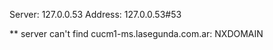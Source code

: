 Server:		127.0.0.53
Address:	127.0.0.53#53

** server can't find cucm1-ms.lasegunda.com.ar: NXDOMAIN

